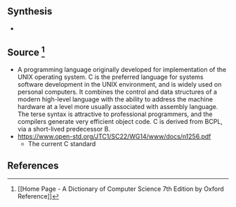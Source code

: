 ## Synthesis
- 
## Source [^1]
- A programming language originally developed for implementation of the UNIX operating system. C is the preferred language for systems software development in the UNIX environment, and is widely used on personal computers. It combines the control and data structures of a modern high-level language with the ability to address the machine hardware at a level more usually associated with assembly language. The terse syntax is attractive to professional programmers, and the compilers generate very efficient object code. C is derived from BCPL, via a short-lived predecessor B.
- https://www.open-std.org/JTC1/SC22/WG14/www/docs/n1256.pdf
	- The current C standard
## References

[^1]: [[Home Page - A Dictionary of Computer Science 7th Edition by Oxford Reference]]